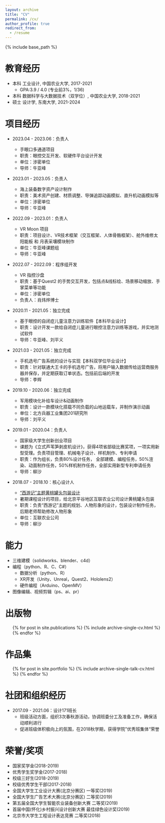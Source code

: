 ```yaml
---
layout: archive
title: "CV"
permalink: /cv/
author_profile: true
redirect_from:
  - /resume
---
```


{% include base_path %}

教育经历
======
- 本科 工业设计, 中国农业大学, 2017-2021
  - GPA:3.9 / 4.0 (专业前3%，1/36)
- 本科 数据科学与大数据技术（双学位）, 中国农业大学, 2018-2021
- 硕士 设计学, 东南大学, 2021-2024

项目经历
======
- 2023.04 - 2023.06：负责人
  - 手眼口多通道项目
  - 职责：眼控交互开发、软硬件平台设计开发
  - 单位：涉密单位
  - 导师：牛亚峰

- 2023.01 - 2023.05：负责人
  - 海上装备数字资产设计制作
  - 职责：美术资产创建、材质调整、导弹追踪动画模拟、直升机动画模拟等
  - 单位：涉密单位
  - 导师：牛亚峰

- 2022.09 - 2023.01：负责人
  - VR Moon 项目
  - 职责：项目设计、VR技术框架（交互框架、人体骨骼框架）、舱外维修太阳能板 和 月表采壤模块制作
  - 单位：牛亚峰课题组
  - 导师：牛亚峰

- 2022.07 - 2022.09：程序组开发
  - VR 指控沙盘
  - 职责：基于Quest2 的手势交互开发，包括点&线标绘、场景移动缩放、手掌菜单等功能
  - 单位：涉密单位
  - 负责人：肖炜烨博士

- 2020.11 - 2021.05：独立完成
  - 基于眼控的自闭症儿童注意力训练软件【本科毕业设计】
  - 职责：设计开发一款给自闭症儿童进行眼控注意力训练等游戏，并实地测试软件
  - 导师：牛亚峰、刘平义

- 2021.03 - 2021.05：独立完成
  - 手机选号广告系统的设计与实现【本科双学位毕业设计】
  - 职责：针对联通大王卡的手机选号广告，将用户输入数据传给运营商服务器并保存，并定期获取订单状态。包括前后端的开发
  - 导师：李辉

- 2019.10 - 2020.06：独立完成
  - 军用模块化补给车设计&动画制作
  - 职责：设计一款模块化搭载不同负载的山地运载车，并制作演示动画
  - 单位：北方兵器工业集团201研究所
  - 导师：刘平义

- 2019.01 - 2020.04：负责人
  - 国家级大学生创新创业项目
  - 课题为《立式芦苇笋剥皮机设计》，获得4项省部级比赛奖项，一项实用新型受理。负责项目管理、机械电子设计、样机制作、专利申请
  - 职责：作为组长，负责80%设计任务， 全部建模、编程任务，50%渲染、动面制作任务，50%样机制作任务，全部实用新型专利申请任务
  - 导师：柳沙

- 2018.07 - 2018.10：核心设计人
  - [“西游记”主题黄桃罐头包装设计](https://george-wyy.github.io/portfolio/portfolio-201807-Journey%20to%20the%20West%20theme%20yellow%20peach%20canned%20packaging%20design/)
  - 暑期课程设计的项目，给北京平谷地区互联农业公司设计黄桃罐头包装
  - 职责：负责“西游记”主题的规划、人物形象的设计，包装设计制作任务，后期老师帮助修改人物形象
  - 单位：互联农业公司
  - 导师：柳沙

能力
======
* 三维建模（solidworks、blender、c4d）
* 编程（python、R、C、C#）
  * 数据分析（python、R）
  - XR开发（Unity、Unreal，Quest2、Hololens2）
  - 硬件编程（Arduino、OpenMV）
* 图像编辑、视频剪辑（ps、ai、pr）

出版物
======
  <ul>{% for post in site.publications %}
    {% include archive-single-cv.html %}
  {% endfor %}</ul>

作品集
======
  <ul>{% for post in site.portfolio %}
    {% include archive-single-talk-cv.html %}
  {% endfor %}</ul>


<!-- Talks
======
  <ul>{% for post in site.talks %}
    {% include archive-single-talk-cv.html %}
  {% endfor %}</ul> -->


社团和组织经历
======
- 2017.09 - 2021.06：设计171班长
  - 班级活动方面，组织3次春秋游活动，协调班委分工及准备工作，确保活动顺利进行
  - 促进班级体积极向上的氛围，在2018秋学期，获得学院”优秀班集体“荣誉

荣誉/奖项
======
- 国家奖学金(2018-2019) 
- 优秀学生奖学金(2017-2018) 
- 校级三好生(2018-2019) 
- 校级优秀学生干部(2017-2018)
- 全国大学生工业设计大赛(北京分赛区) 一等奖(2019) 
- 全国大学生广告艺术大赛(北京分赛区) 二等奖(2019) 
- 第五届全国大学生智能农业装备创新大赛 二等奖(2019)
- 首届中国(怀化)乡村振兴设计创新大赛 最佳绿色设计奖(2019)
- 北京市大学生工程设计表达竞赛 二等奖(2018)
